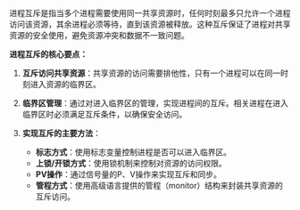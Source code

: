   进程互斥是指当多个进程需要使用同一共享资源时，任何时刻最多只允许一个进程访问该资源，其余进程必须等待，直到该资源被释放。这种互斥保证了进程对共享资源的安全使用，避免资源冲突和数据不一致问题。

**进程互斥的核心要点：**
1. **互斥访问共享资源**：共享资源的访问需要排他性，只有一个进程可以在同一时刻进入资源的临界区。
  
2. **临界区管理**：通过对进入临界区的管理，实现进程间的互斥。相关进程在进入临界区时必须满足互斥条件，以确保安全访问。

3. **实现互斥的主要方法**：
    - **标志方式**：使用标志变量控制进程是否可以进入临界区。
    - **上锁/开锁方式**：使用锁机制来控制对资源的访问权限。
    - **PV操作**：通过信号量的P、V操作来实现互斥和同步。
    - **管程方式**：使用高级语言提供的管程（monitor）结构来封装共享资源的互斥访问。